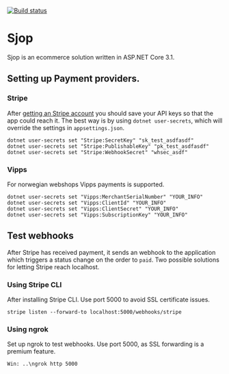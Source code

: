 [![Build status](https://dev.azure.com/losolio/LosvikKommune/_apis/build/status/LosvikKommune%20-%20Azure%20-%20CI)](https://dev.azure.com/losolio/LosvikKommune/_build/latest?definitionId=15)

# Sjop

Sjop is an ecommerce solution written in ASP.NET Core 3.1. 


## Setting up Payment providers. 


### Stripe
After [getting an Stripe account](https://dashboard.stripe.com/register) you should save your API keys so that the app could reach it. The best way is by using `dotnet user-secrets`, which will override the settings in `appsettings.json`. 

```
dotnet user-secrets set "Stripe:SecretKey" "sk_test_asdfasdf"
dotnet user-secrets set "Stripe:PublishableKey" "pk_test_asdfasdf"
dotnet user-secrets set "Stripe:WebhookSecret" "whsec_asdf"
```

### Vipps
For norwegian webshops Vipps payments is supported. 

```
dotnet user-secrets set "Vipps:MerchantSerialNumber" "YOUR_INFO"
dotnet user-secrets set "Vipps:ClientId" "YOUR_INFO"
dotnet user-secrets set "Vipps:ClientSecret" "YOUR_INFO"
dotnet user-secrets set "Vipps:SubscriptionKey" "YOUR_INFO"

```

## Test webhooks

After Stripe has received payment, it sends an webhook to the application which triggers a status change on the order to `paid`. Two possible solutions for letting Stripe reach localhost. 

### Using Stripe CLI

After installing Stripe CLI. Use port 5000 to avoid SSL certificate issues. 

```
stripe listen --forward-to localhost:5000/webhooks/stripe
```

### Using ngrok

Set up ngrok to test webhooks. Use port 5000, as SSL forwarding is a premium feature. 

```
Win: ..\ngrok http 5000
```
